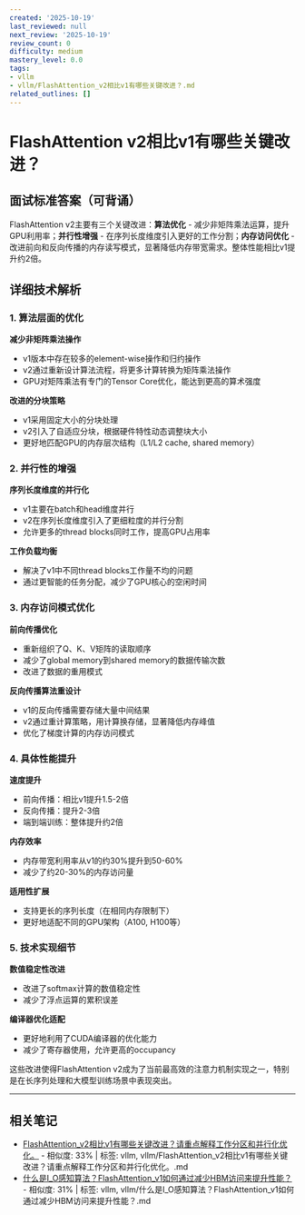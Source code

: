 ```yaml
---
created: '2025-10-19'
last_reviewed: null
next_review: '2025-10-19'
review_count: 0
difficulty: medium
mastery_level: 0.0
tags:
- vllm
- vllm/FlashAttention_v2相比v1有哪些关键改进？.md
related_outlines: []
---
```

# FlashAttention v2相比v1有哪些关键改进？

## 面试标准答案（可背诵）

FlashAttention v2主要有三个关键改进：**算法优化** - 减少非矩阵乘法运算，提升GPU利用率；**并行性增强** - 在序列长度维度引入更好的工作分割；**内存访问优化** - 改进前向和反向传播的内存读写模式，显著降低内存带宽需求。整体性能相比v1提升约2倍。

## 详细技术解析

### 1. 算法层面的优化

**减少非矩阵乘法操作**
- v1版本中存在较多的element-wise操作和归约操作
- v2通过重新设计算法流程，将更多计算转换为矩阵乘法操作
- GPU对矩阵乘法有专门的Tensor Core优化，能达到更高的算术强度

**改进的分块策略**
- v1采用固定大小的分块处理
- v2引入了自适应分块，根据硬件特性动态调整块大小
- 更好地匹配GPU的内存层次结构（L1/L2 cache, shared memory）

### 2. 并行性的增强

**序列长度维度的并行化**
- v1主要在batch和head维度并行
- v2在序列长度维度引入了更细粒度的并行分割
- 允许更多的thread blocks同时工作，提高GPU占用率

**工作负载均衡**
- 解决了v1中不同thread blocks工作量不均的问题
- 通过更智能的任务分配，减少了GPU核心的空闲时间

### 3. 内存访问模式优化

**前向传播优化**
- 重新组织了Q、K、V矩阵的读取顺序
- 减少了global memory到shared memory的数据传输次数
- 改进了数据的重用模式

**反向传播算法重设计**
- v1的反向传播需要存储大量中间结果
- v2通过重计算策略，用计算换存储，显著降低内存峰值
- 优化了梯度计算的内存访问模式

### 4. 具体性能提升

**速度提升**
- 前向传播：相比v1提升1.5-2倍
- 反向传播：提升2-3倍
- 端到端训练：整体提升约2倍

**内存效率**
- 内存带宽利用率从v1的约30%提升到50-60%
- 减少了约20-30%的内存访问量

**适用性扩展**
- 支持更长的序列长度（在相同内存限制下）
- 更好地适配不同的GPU架构（A100, H100等）

### 5. 技术实现细节

**数值稳定性改进**
- 改进了softmax计算的数值稳定性
- 减少了浮点运算的累积误差

**编译器优化适配**
- 更好地利用了CUDA编译器的优化能力
- 减少了寄存器使用，允许更高的occupancy

这些改进使得FlashAttention v2成为了当前最高效的注意力机制实现之一，特别是在长序列处理和大模型训练场景中表现突出。

---

## 相关笔记
<!-- 自动生成 -->

- [FlashAttention_v2相比v1有哪些关键改进？请重点解释工作分区和并行化优化。](notes/vllm/FlashAttention_v2相比v1有哪些关键改进？请重点解释工作分区和并行化优化。.md) - 相似度: 33% | 标签: vllm, vllm/FlashAttention_v2相比v1有哪些关键改进？请重点解释工作分区和并行化优化。.md
- [什么是I_O感知算法？FlashAttention_v1如何通过减少HBM访问来提升性能？](notes/vllm/什么是I_O感知算法？FlashAttention_v1如何通过减少HBM访问来提升性能？.md) - 相似度: 31% | 标签: vllm, vllm/什么是I_O感知算法？FlashAttention_v1如何通过减少HBM访问来提升性能？.md

